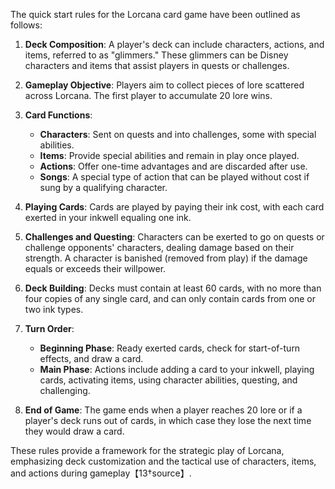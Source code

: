The quick start rules for the Lorcana card game have been outlined as follows:

1. **Deck Composition**: A player's deck can include characters, actions, and items, referred to as "glimmers." These glimmers can be Disney characters and items that assist players in quests or challenges.

2. **Gameplay Objective**: Players aim to collect pieces of lore scattered across Lorcana. The first player to accumulate 20 lore wins.

3. **Card Functions**:
   - **Characters**: Sent on quests and into challenges, some with special abilities.
   - **Items**: Provide special abilities and remain in play once played.
   - **Actions**: Offer one-time advantages and are discarded after use.
   - **Songs**: A special type of action that can be played without cost if sung by a qualifying character.

4. **Playing Cards**: Cards are played by paying their ink cost, with each card exerted in your inkwell equaling one ink.

5. **Challenges and Questing**: Characters can be exerted to go on quests or challenge opponents' characters, dealing damage based on their strength. A character is banished (removed from play) if the damage equals or exceeds their willpower.

6. **Deck Building**: Decks must contain at least 60 cards, with no more than four copies of any single card, and can only contain cards from one or two ink types.

7. **Turn Order**:
   - **Beginning Phase**: Ready exerted cards, check for start-of-turn effects, and draw a card.
   - **Main Phase**: Actions include adding a card to your inkwell, playing cards, activating items, using character abilities, questing, and challenging.

8. **End of Game**: The game ends when a player reaches 20 lore or if a player's deck runs out of cards, in which case they lose the next time they would draw a card.

These rules provide a framework for the strategic play of Lorcana, emphasizing deck customization and the tactical use of characters, items, and actions during gameplay【13†source】.
